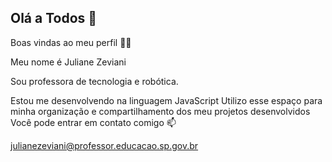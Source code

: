 ## Olá a Todos 👋
Boas vindas ao meu perfil 💙💙

Meu nome é Juliane Zeviani

Sou professora de tecnologia e robótica.

Estou me desenvolvendo na linguagem JavaScript
Utilizo esse espaço para minha organização e compartilhamento dos meu projetos desenvolvidos
Você pode entrar em contato comigo 📫

julianezeviani@professor.educacao.sp.gov.br


<!--
**Prof-Juliane/Prof-Juliane** is a ✨ _special_ ✨ repository because its `README.md` (this file) appears on your GitHub profile.

Here are some ideas to get you started:

- 🔭 I’m currently working on ...
- 🌱 I’m currently learning ...
- 👯 I’m looking to collaborate on ...
- 🤔 I’m looking for help with ...
- 💬 Ask me about ...
- 📫 How to reach me: ...
- 😄 Pronouns: ...
- ⚡ Fun fact: ...
-->
